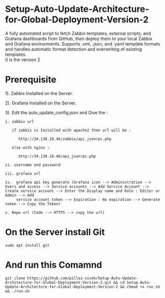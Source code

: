 # Setup-Auto-Update-Architecture-for-Global-Deployment-Version-2
A fully automated script to fetch Zabbix templates, external scripts, and Grafana dashboards from GitHub, then deploy them to your local Zabbix and Grafana environments. Supports .xml, .json, and .yaml template formats and handles automatic format detection and overwriting of existing templates.  
It is the version 2  

# Prerequisite
1). Zabbix Installed on the Server.

2). Grafana Installed on the Server.

3). Edit the auto_update_config.json and Give the : 

    i. zabbix url 
       
       if zabbix is Installed with apache2 then url will be :

          http://34.130.10.46/zabbix/api_jsonrpc.php

       else with nginx : 
          
          http://34.130.10.46/api_jsonrpc.php

    ii. username and password

    iii. grafana url

    iv.  grafana api key generate (Grafana icon --> Administration --> Users and access --> Service accounts --> Add Service Account --> Create service account --> Enter the Display name and Role : Editor or Admin --> Add 
         service account token --> Expiration : No expiration --> Generate token --> Copy the Token)

    v. Repo url (Code --> HTTPS --> copy the url)


# On the Server install Git 
    sudo apt install git
# And run this Comamnd 

    git clone https://github.com/pillai-vivek/Setup-Auto-Update-Architecture-for-Global-Deployment-Version-2.git && cd Setup-Auto-Update-Architecture-for-Global-Deployment-Version-2 && chmod +x run.sh && ./run.sh


